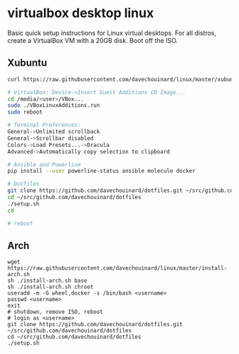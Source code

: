 # virtualbox desktop linux

Basic quick setup instructions for Linux virtual desktops.
For all distros, create a VirtualBox VM with a 20GB disk. Boot off the ISO.

## Xubuntu

```bash
curl https://raw.githubusercontent.com/davechouinard/linux/master/xubuntu.sh | sudo bash

# VirtualBox: Device->Insert Guest Additions CD Image...
cd /media/<user>/VBox...
sudo ./VBoxLinuxAdditions.run
sudo reboot

# Terminal Preferences: 
General->Unlimited scrollback
General->Scrollbar disabled
Colors->Load Presets...->Dracula
Advanced->Automatically copy selection to clipboard

# Ansible and Powerline
pip install --user powerline-status ansible molecule docker

# Dotfiles
git clone https://github.com/davechouinard/dotfiles.git ~/src/github.com/davechouinard/dotfiles
cd ~/src/github.com/davechouinard/dotfiles
./setup.sh
cd

# reboot
```

## Arch

```
wget https://raw.githubusercontent.com/davechouinard/linux/master/install-arch.sh
sh ./install-arch.sh base
sh ./install-arch.sh chroot
useradd -m -G wheel,docker -s /bin/bash <username>
passwd <username>
exit
# shutdown, remove ISO, reboot
# login as <username>
git clone https://github.com/davechouinard/dotfiles.git ~/src/github.com/davechouinard/dotfiles
cd ~/src/github.com/davechouinard/dotfiles
./setup.sh
```
